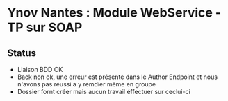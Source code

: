 # Ynov Nantes : Module WebService - TP sur SOAP

## Status

- Liaison BDD OK
- Back non ok, une erreur est présente dans le Author Endpoint et nous n'avons pas réussi a y remdier même en groupe
- Dossier fornt créer mais aucun travail éffectuer sur ceclui-ci

